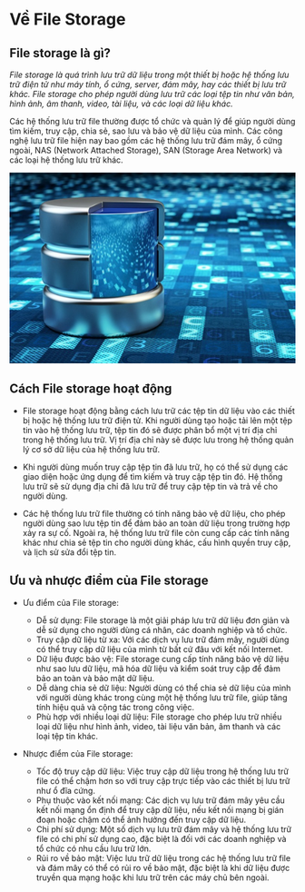 # Về File Storage

## File storage là gì?

*File storage là quá trình lưu trữ dữ liệu trong một thiết bị hoặc hệ thống lưu trữ điện tử như máy tính, ổ cứng, server, đám mây, hay các thiết bị lưu trữ khác. File storage cho phép người dùng lưu trữ các loại tệp tin như văn bản, hình ảnh, âm thanh, video, tài liệu, và các loại dữ liệu khác.*

Các hệ thống lưu trữ file thường được tổ chức và quản lý để giúp người dùng tìm kiếm, truy cập, chia sẻ, sao lưu và bảo vệ dữ liệu của mình. Các công nghệ lưu trữ file hiện nay bao gồm các hệ thống lưu trữ đám mây, ổ cứng ngoài, NAS (Network Attached Storage), SAN (Storage Area Network) và các loại hệ thống lưu trữ khác.

<img src="Picture/img.jpeg" />

## Cách File storage hoạt động

* File storage hoạt động bằng cách lưu trữ các tệp tin dữ liệu vào các thiết bị hoặc hệ thống lưu trữ điện tử. Khi người dùng tạo hoặc tải lên một tệp tin vào hệ thống lưu trữ, tệp tin đó sẽ được phân bổ một vị trí địa chỉ trong hệ thống lưu trữ. Vị trí địa chỉ này sẽ được lưu trong hệ thống quản lý cơ sở dữ liệu của hệ thống lưu trữ.

* Khi người dùng muốn truy cập tệp tin đã lưu trữ, họ có thể sử dụng các giao diện hoặc ứng dụng để tìm kiếm và truy cập tệp tin đó. Hệ thống lưu trữ sẽ sử dụng địa chỉ đã lưu trữ để truy cập tệp tin và trả về cho người dùng.

* Các hệ thống lưu trữ file thường có tính năng bảo vệ dữ liệu, cho phép người dùng sao lưu tệp tin để đảm bảo an toàn dữ liệu trong trường hợp xảy ra sự cố. Ngoài ra, hệ thống lưu trữ file còn cung cấp các tính năng khác như chia sẻ tệp tin cho người dùng khác, cấu hình quyền truy cập, và lịch sử sửa đổi tệp tin.

## Ưu và nhược điểm của File storage

- Ưu điểm của File storage:

   - Dễ sử dụng: File storage là một giải pháp lưu trữ dữ liệu đơn giản và dễ sử dụng cho người dùng cá nhân, các doanh nghiệp và tổ chức.
   - Truy cập dữ liệu từ xa: Với các dịch vụ lưu trữ đám mây, người dùng có thể truy cập dữ liệu của mình từ bất cứ đâu với kết nối Internet.
   - Dữ liệu được bảo vệ: File storage cung cấp tính năng bảo vệ dữ liệu như sao lưu dữ liệu, mã hóa dữ liệu và kiểm soát truy cập để đảm bảo an toàn và bảo mật dữ liệu.
   - Dễ dàng chia sẻ dữ liệu: Người dùng có thể chia sẻ dữ liệu của mình với người dùng khác trong cùng một hệ thống lưu trữ file, giúp tăng tính hiệu quả và cộng tác trong công việc.
   - Phù hợp với nhiều loại dữ liệu: File storage cho phép lưu trữ nhiều loại dữ liệu như hình ảnh, video, tài liệu văn bản, âm thanh và các loại tệp tin khác.

- Nhược điểm của File storage:

   - Tốc độ truy cập dữ liệu: Việc truy cập dữ liệu trong hệ thống lưu trữ file có thể chậm hơn so với truy cập trực tiếp vào các thiết bị lưu trữ như ổ đĩa cứng.
   - Phụ thuộc vào kết nối mạng: Các dịch vụ lưu trữ đám mây yêu cầu kết nối mạng ổn định để truy cập dữ liệu, nếu kết nối mạng bị gián đoạn hoặc chậm có thể ảnh hưởng đến truy cập dữ liệu.
   - Chi phí sử dụng: Một số dịch vụ lưu trữ đám mây và hệ thống lưu trữ file có chi phí sử dụng cao, đặc biệt là đối với các doanh nghiệp và tổ chức có nhu cầu lưu trữ lớn.
   - Rủi ro về bảo mật: Việc lưu trữ dữ liệu trong các hệ thống lưu trữ file và đám mây có thể có rủi ro về bảo mật, đặc biệt là khi dữ liệu được truyền qua mạng hoặc khi lưu trữ trên các máy chủ bên ngoài.

